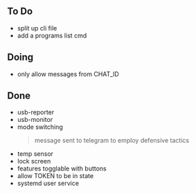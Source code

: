 ## To Do

- split up cli file
- add a programs list cmd

## Doing

- only allow messages from CHAT_ID

## Done

- usb-reporter
- usb-monitor
- mode switching
    > message sent to telegram to employ defensive tactics
- temp sensor
- lock screen
- features togglable with buttons
- allow TOKEN to be in state
- systemd user service
